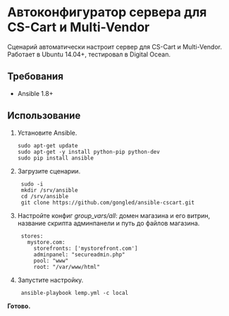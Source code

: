 # Автоконфигуратор сервера для CS-Cart и Multi-Vendor

Сценарий автоматически настроит сервер для CS-Cart и Multi-Vendor. Работает в Ubuntu 14.04+, тестировал в Digital Ocean.

## Требования

 - Ansible 1.8+

## Использование

 1. Установите Ansible.

        sudo apt-get update
        sudo apt-get -y install python-pip python-dev
        sudo pip install ansible

 2. Загрузите сценарии.

         sudo -i
         mkdir /srv/ansible
         cd /srv/ansible
         git clone https://github.com/gongled/ansible-cscart.git

 3. Настройте конфиг *group_vars/all*: домен магазина и его витрин, название скрипта админпанели и путь до файлов магазина.

         stores:
           mystore.com:
             storefronts: ['mystorefront.com']
             adminpanel: "secureadmin.php"
             pool: "www"
             root: "/var/www/html"

 4. Запустите настройку.

         ansible-playbook lemp.yml -c local

 **Готово.**
